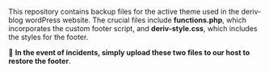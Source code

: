 This repository contains backup files for the active theme used in the deriv-blog wordPress website. The crucial files include **functions.php**, which incorporates the custom footer script, and **deriv-style.css**, which includes the styles for the footer.

🔴 **In the event of incidents, simply upload these two files to our host to restore the footer**.

